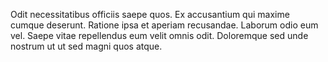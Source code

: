 Odit necessitatibus officiis saepe quos. Ex accusantium qui maxime cumque deserunt. Ratione ipsa et aperiam recusandae. Laborum odio eum vel. Saepe vitae repellendus eum velit omnis odit. Doloremque sed unde nostrum ut ut sed magni quos atque.